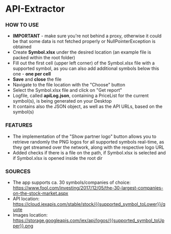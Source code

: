 # API-Extractor

### HOW TO USE
* **IMPORTANT** - make sure you're not behind a proxy, otherwise it could be that some data is not fetched properly or NullPointerException is obtained
* Create **Symbol.xlsx** under the desired location (an example file is packed within the root folder)
* Fill out the first cell (upper left corner) of the Symbol.xlsx file with a supported symbol, as you can also add additional symbols below this one - **one per cell**  
* **Save** and **close** the file  
* Navigate to the file location with the "Choose" button    
* Select the Symbol.xlsx file and click on "Get report"  
* Logfile, called **apiLog.json**, containing a PriceList for the current symbol(s), is being generated on your Desktop  
* It contains also the JSON object, as well as the API URLs, based on the symbol(s)

### FEATURES
* The implementation of the "Show partner logo" button allows you to retrieve randomly the PNG logos for all supported symbols real-time, as they get streamed over the network, along with the respective logo URL
* Added checks if there is a file on the path, if Symbol.xlsx is selected and if Symbol.xlsx is opened inside the root dir

### SOURCES
* The app supports ca. 30 symbols/companies of choice: https://www.fool.com/investing/2017/12/05/the-30-largest-companies-on-the-stock-market.aspx
* API location: https://cloud.iexapis.com/stable/stock/{{supported_symbol_toLower}}/quote
* Images location: https://storage.googleapis.com/iex/api/logos/{{supported_symbol_toUpper}}.png

